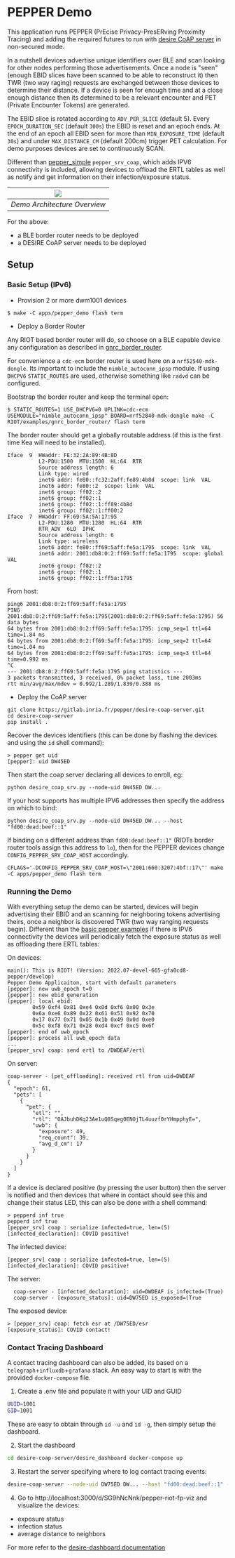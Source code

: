 # PEPPER Demo

This application runs PEPPER (PrEcise Privacy-PresERving Proximity Tracing) and
adding the required futures to run with [desire CoAP server](https://gitlab.inria.fr/pepper/desire-coap-server)
in non-secured mode.

In a nutshell devices advertise unique identifiers over BLE
and scan looking for other nodes performing those advertisements. Once a node
is "seen" (enough EBID slices have been scanned to be able to reconstruct it)
then TWR (two way raging) requests are exchanged between those devices to
determine their distance. If a device is seen for enough time and at a close
enough distance then its determined to be a relevant encounter and PET (Private
Encounter Tokens) are generated.

The EBID slice is rotated according to `ADV_PER_SLICE` (default 5).
Every `EPOCH_DURATION_SEC` (default `300s`) the EBID is reset and an
epoch ends. At the end of an epoch all EBID seen for more than `MIN_EXPOSURE_TIME`
(default `30s`) and under `MAX_DISTANCE_CM` (default 200cm) trigger PET
calculation. For demo purposes devices are set to continuously SCAN.

Different than [pepper_simple](../pepper_simple/README.md) `pepper_srv_coap`, which adds
IPV6 connectivity is included, allowing devices to offload the ERTL tables as well
as notify and get information on their infection/exposure status.

| ![](../../static/pepper-demo-overview.png) |
|:-------------------------------------------------------------------------------:|
|                          *Demo Architecture Overview*                           |

For the above:

* a BLE border router needs to be deployed
* a DESIRE CoAP server needs to be deployed

## Setup

### Basic Setup (IPv6)


* Provision 2 or more dwm1001 devices

```
$ make -C apps/pepper_demo flash term
```

* Deploy a Border Router

Any RIOT based border router will do, so choose on a BLE capable device any
configuration as described in [gnrc_border_router](../../RIOT/examples/gnrc_border_router/README.md).

For convenience a `cdc-ecm` border router is used here on a `nrf52540-mdk-dongle`.
Its important to include the `nimble_autoconn_ipsp` module. If using `DHCPV6`
`STATIC_ROUTES` are used, otherwise something like `radvd` can be configured.

Bootstrap the border router and keep the terminal open:

```
$ STATIC_ROUTES=1 USE_DHCPV6=0 UPLINK=cdc-ecm USEMODULE="nimble_autoconn_ipsp" BOARD=nrf52840-mdk-dongle make -C RIOT/examples/gnrc_border_router/ flash term
```

The border router should get a globally routable address (if this is the first
time Kea will need to be installed).

```
Iface  9  HWaddr: FE:32:2A:89:4B:8D
          L2-PDU:1500  MTU:1500  HL:64  RTR
          Source address length: 6
          Link type: wired
          inet6 addr: fe80::fc32:2aff:fe89:4b8d  scope: link  VAL
          inet6 addr: fe80::2  scope: link  VAL
          inet6 group: ff02::2
          inet6 group: ff02::1
          inet6 group: ff02::1:ff89:4b8d
          inet6 group: ff02::1:ff00:2
Iface  7  HWaddr: FF:69:5A:5A:17:95
          L2-PDU:1280  MTU:1280  HL:64  RTR
          RTR_ADV  6LO  IPHC
          Source address length: 6
          Link type: wireless
          inet6 addr: fe80::ff69:5aff:fe5a:1795  scope: link  VAL
          inet6 addr: 2001:db8:0:2:ff69:5aff:fe5a:1795  scope: global  VAL
          inet6 group: ff02::2
          inet6 group: ff02::1
          inet6 group: ff02::1:ff5a:1795
```

From host:

```
ping6 2001:db8:0:2:ff69:5aff:fe5a:1795
PING 2001:db8:0:2:ff69:5aff:fe5a:1795(2001:db8:0:2:ff69:5aff:fe5a:1795) 56 data bytes
64 bytes from 2001:db8:0:2:ff69:5aff:fe5a:1795: icmp_seq=1 ttl=64 time=1.84 ms
64 bytes from 2001:db8:0:2:ff69:5aff:fe5a:1795: icmp_seq=2 ttl=64 time=1.04 ms
64 bytes from 2001:db8:0:2:ff69:5aff:fe5a:1795: icmp_seq=3 ttl=64 time=0.992 ms
^C
--- 2001:db8:0:2:ff69:5aff:fe5a:1795 ping statistics ---
3 packets transmitted, 3 received, 0% packet loss, time 2003ms
rtt min/avg/max/mdev = 0.992/1.289/1.839/0.388 ms
```

* Deploy the CoAP server

```
git clone https://gitlab.inria.fr/pepper/desire-coap-server.git
cd desire-coap-server
pip install .
```

Recover the devices identifiers (this can be done by flashing the devices
and using the `id` shell command):

```
> pepper get uid
[pepper]: uid DW45ED
```

Then start the coap server declaring all devices to enroll, eg:

```
python desire_coap_srv.py --node-uid DW45ED DW...
```

If your host supports has multiple IPV6 addresses then specify the address
on which to bind:

```
python desire_coap_srv.py --node-uid DW45ED DW... --host "fd00:dead:beef::1"
```

If binding on a different address than `fd00:dead:beef::1"` (RIOTs border router
tools assign this address to `lo`), then for the PEPPER devices change `CONFIG_PEPPER_SRV_COAP_HOST`
accordingly.

```
CFLAGS='-DCONFIG_PEPPER_SRV_COAP_HOST=\"2001:660:3207:4bf::17\"' make -C apps/pepper_demo flash term
```

### Running the Demo

With everything setup the demo can be started, devices will begin advertising
their EBID and an scanning for neighboring tokens advertising theirs, once
a neighbor is discovered TWR (two way ranging requests begin). Different than
the [basic pepper examples](../pepper_simple) if there is IPV6 connectivity the devices
will periodically fetch the exposure status as well as offloading there ERTL
tables:

On devices:

```
main(): This is RIOT! (Version: 2022.07-devel-665-gfa0cd8-pepper/develop)
Pepper Demo Applicaiton, start with default parameters
[pepper]: new uwb_epoch t=0
[pepper]: new ebid generation
[pepper]: local ebid:
        0x59 0xf4 0x81 0xe4 0x0d 0xf6 0x00 0x3e
        0x6a 0xe6 0x89 0x22 0x61 0x51 0x92 0x70
        0x17 0x77 0x71 0x05 0x1b 0x49 0x0d 0xe0
        0x5c 0xf8 0x71 0x28 0xd4 0xcf 0xc5 0x6f
[pepper]: end of uwb_epoch
[pepper]: process all uwb_epoch data
...
[pepper_srv] coap: send ertl to /DWDEAF/ertl
```

On server:

```
coap-server - [pet_offloading]: received rtl from uid=DWDEAF
{
  "epoch": 61,
  "pets": [
    {
      "pet": {
        "etl": "",
        "rtl": "OAJbuhDKq23Ae1uQ8Sqeg0ENOjTL4uuzf0rYHmpphyE=",
        "uwb": {
          "exposure": 49,
          "req_count": 39,
          "avg_d_cm": 17
        }
      }
    }
  ]
}

```

If a device is declared positive (by pressing the user button) then the server is
notified and then devices that where in contact should see this and change their
status LED, this can also be done with a shell command:

```
> pepperd inf true
pepperd inf true
[pepper_srv] coap : serialize infected=true, len=(5)
[infected_declaration]: COVID positive!
```

The infected device:

```
[pepper_srv] coap : serialize infected=true, len=(5)
[infected_declaration]: COVID positive!
```

The server:

```
  coap-server - [infected_declaration]: uid=DWDEAF is_infected=(True)
  coap-server - [exposure_status]: uid=DW75ED is_exposed=(True
```

The exposed device:

```
> [pepper_srv] coap: fetch esr at /DW75ED/esr
[exposure_status]: COVID contact!
```

### Contact Tracing Dashboard

A contact tracing dashboard can also be added, its based on a `telegraph`+`influxdb`+`grafana`
stack. An easy way to start is with the provided `docker-compose` file.

1. Create a .env file and populate it with your UID and GUID

```bash
UUID=1001
GID=1001
```

These are easy to obtain through `id -u` and `id -g`, then simply setup the dashboard.

2. Start the dashboard

```bash
cd desire-coap-server/desire_dashboard docker-compose up
```

3. Restart the server specifying where to log contact tracing events:

```bash
desire-coap-server --node-uid DW75ED DW... --host "fd00:dead:beef::1" --event-log http://127.0.0.1:8080/telegraf
```

4. Go to http://localhost:3000/d/SG9hNcNnk/pepper-riot-fp-viz and visualize the devices:

- exposure status
- infection status
- average distance to neighbors

For more refer to the  [desire-dashboard documentation](https://gitlab.inria.fr/pepper/desire-coap-server/-/blob/master/desire_dashboard/README.md)
